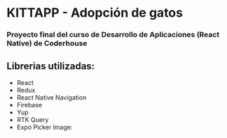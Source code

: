 # KITTAPP - Adopción de gatos
### Proyecto final del curso de Desarrollo de Aplicaciones (React Native) de Coderhouse

## Librerias utilizadas:

* React
* Redux
* React Native Navigation
* Firebase
* Yup
* RTK Query
* Expo Picker Image:
